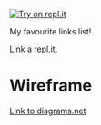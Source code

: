 [![Try on repl.it](https://repl-badge.jajoosam.repl.co/try.png)](https://replit.com/@ccapobianco/2021-4Binf-sites#script.js?ref=button)

My favourite links list!

[Link a repl.it](https://replit.com/@ccapobianco/2021-4Binf-sites).

# Wireframe
[Link to diagrams.net](https://viewer.diagrams.net/?highlight=0000ff&edit=_blank&layers=1&nav=1&title=lista-link.drawio#R7Vhbb5swFP41eVzEJZD0sUkvqbZOVbuqj5MDBqwYmxkTkv762WCuhq7dmrabBlKCv2Mfm%2FN9PraZ2Kt4f8lAEl1TH%2BKJZfj7iX02sayTmSt%2BJXAoAWdulUDIkF9CZgPcoUeoQEOhGfJh2qnIKcUcJV3Qo4RAj3cwwBjNu9UCiru9JiCEGnDnAayjD8jnUYkuHKPB1xCFUdWzaShLDKrKCkgj4NO8BdnnE3vFKOXlU7xfQSxjV8WlbHcxYq0HxiDhz2mw%2FXG%2FNtbOyeHr5%2FXJ1ffrXXrz8El52QGcqRdWg%2BWHKgIpZ3Rbv7w5sZf1mxii4IM0gr4qAIxCIp49MSbIBBDxGDetEuky3odSKdOYetssmQriOEAEsnS6kXRB9oBI4X7JlByk53IUK4opK4Zlu8XVtVilyTAWXhB0TXZp8mbyFqZY9PkN7svIrWRn0MtYinbwFqZNtyo8kHG4H427WbMpZgGkMeTsIKpUDRZKAGoGzFUxb%2BTkVHKKWlKyq3ZASTisXTcsiwdF9AtItzTSb%2BQssAzzHckHxIskt8tAYIp4c67KQ7xX3WEY8OcyNT4HRulzu%2ByZlsaeaQ6wZ7lHIs%2FWyIs4l8nwVPq1LvI8n8aHAOxoxhCHGJFtOkX0IzDbns8fjGXT7tLs6pPUGpqkR6N5ptF8JRcVBJGkEXH5lzAYQFY898jlRWbr0NTJn4QSKIOOMO5BvXjLSCOxGp4qOEa%2BLztZ5pEQ110CPNljLpiX%2FNKM%2BLVo2gwvjkid1Z%2BgOnXmIHXHSq%2FOwJrqYhlNKtq6YanjEsGoj2QVcMZAXkzcEhdDyfp1BaY7eMLlJeLrbPOaHnkEMXg8YBCDF7sVYDsgwxJ%2Brm5bUh%2BS5qiOqbAEuEh7kcAgGVDuG%2BWgnpCHNgrWbEDI9Zbz9TcK%2Bk7h%2FvaLoAzEMqhkkyZFPIw3h%2F5MLNp6NiqPp1MaBhuIl5T5kLXWLqO49DVtVVwjAm3p92hr3LybKJ2BRGm%2FZaK09L1MlRt8tOunizQBpE47iIu4fgQhauUqtbWH24I7L%2FY6Kv7VUv0vadg66Wp48d4atn9bwx7gMKQMgf%2FS%2BxulV3%2Bhej%2Fp6WeE0zBEGQn1A0FDhDnpH99GDn1DYW4zaPekISg6d%2BU9tMBqn2%2Fqqj2Wy%2BuINPYOevWOqk2j4UydgX2WO10sXsylKDbf%2BApb60Opff4T)

